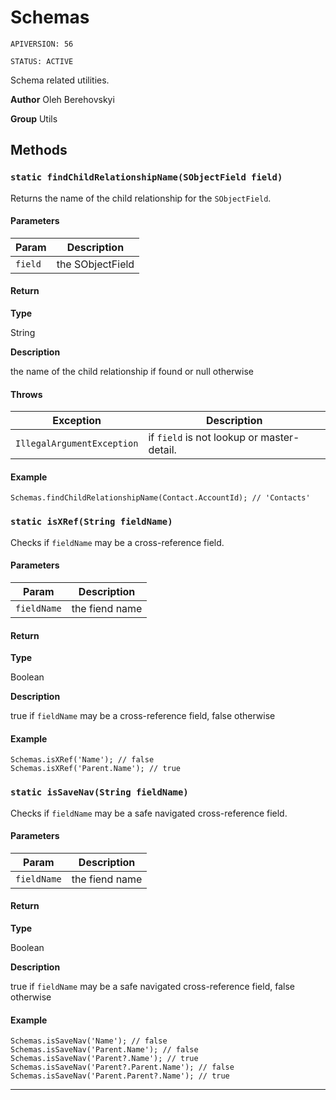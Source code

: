 # Schemas

`APIVERSION: 56`

`STATUS: ACTIVE`

Schema related utilities.


**Author** Oleh Berehovskyi


**Group** Utils

## Methods
### `static findChildRelationshipName(SObjectField field)`

Returns the name of the child relationship for the `SObjectField`.

#### Parameters
|Param|Description|
|---|---|
|`field`|the SObjectField|

#### Return

**Type**

String

**Description**

the name of the child relationship if found or null otherwise

#### Throws
|Exception|Description|
|---|---|
|`IllegalArgumentException`|if `field` is not lookup or master-detail.|

#### Example
```apex
Schemas.findChildRelationshipName(Contact.AccountId); // 'Contacts'
```

### `static isXRef(String fieldName)`

Checks if `fieldName` may be a cross-reference field.

#### Parameters
|Param|Description|
|---|---|
|`fieldName`|the fiend name|

#### Return

**Type**

Boolean

**Description**

true if `fieldName` may be a cross-reference field, false otherwise

#### Example
```apex
Schemas.isXRef('Name'); // false
Schemas.isXRef('Parent.Name'); // true
```

### `static isSaveNav(String fieldName)`

Checks if `fieldName` may be a safe navigated cross-reference field.

#### Parameters
|Param|Description|
|---|---|
|`fieldName`|the fiend name|

#### Return

**Type**

Boolean

**Description**

true if `fieldName` may be a safe navigated cross-reference field, false otherwise

#### Example
```apex
Schemas.isSaveNav('Name'); // false
Schemas.isSaveNav('Parent.Name'); // false
Schemas.isSaveNav('Parent?.Name'); // true
Schemas.isSaveNav('Parent?.Parent.Name'); // false
Schemas.isSaveNav('Parent.Parent?.Name'); // true
```

---
